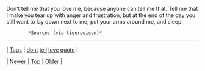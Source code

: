 <!--
title: Don&rsquo;t tell me that you love me, because anyone can tell me that. Tell me that I make you tear up with anger and frustration, but at the end of the day you still want to lay down next to me, put your arms around me, and sleep.
date: 2020-06-28T15:27:00.240Z
tags: dont, tell, love, quote
-->




Don’t tell me that you love me, because anyone can tell me that. Tell me that I make you tear up with anger and frustration, but at the end of the day you still want to lay down next to me, put your arms around me, and sleep.

            *Source: (via tigerpoison)*

<!--BOTTOM-POST-NAVIGATION-->
---

| [Tags](tags.md) | [dont](tag-dont.md) [tell](tag-tell.md) [love](tag-love.md) [quote](tag-quote.md) |

| [Newer](72756176093.md) | [Top](index.md) | [Older](72759890134.md) |